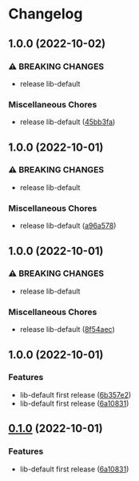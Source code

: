 # Changelog

## 1.0.0 (2022-10-02)


### ⚠ BREAKING CHANGES

* release lib-default

### Miscellaneous Chores

* release lib-default ([45bb3fa](https://github.com/ptonini/helm-charts/commit/45bb3fa9623fd545213a850d532def4c561643ec))

## 1.0.0 (2022-10-01)


### ⚠ BREAKING CHANGES

* release lib-default

### Miscellaneous Chores

* release lib-default ([a96a578](https://github.com/ptonini/helm-charts/commit/a96a5786208fa13c058024100826f56faeacfdec))

## 1.0.0 (2022-10-01)


### ⚠ BREAKING CHANGES

* release lib-default

### Miscellaneous Chores

* release lib-default ([8f54aec](https://github.com/ptonini/helm-chart/commit/8f54aecc7884bfe370d1f944759ff7bbfeee5c50))

## 1.0.0 (2022-10-01)


### Features

* lib-default first release ([6b357e2](https://github.com/ptonini/helm-charts/commit/6b357e2832239a757a3627c8e495d4f4ddee8241))
* lib-default first release ([6a10831](https://github.com/ptonini/helm-charts/commit/6a1083163e3bc766b2b426b90ee2d2c248d332c8))

## [0.1.0](https://github.com/ptonini/helm-charts/compare/lib-default-0.0.0...lib-default-v0.1.0) (2022-10-01)


### Features

* lib-default first release ([6a10831](https://github.com/ptonini/helm-charts/commit/6a1083163e3bc766b2b426b90ee2d2c248d332c8))
